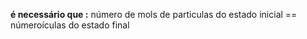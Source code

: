**é necessário que :**
	número de mols de particulas do estado inicial == númeroículas do estado final